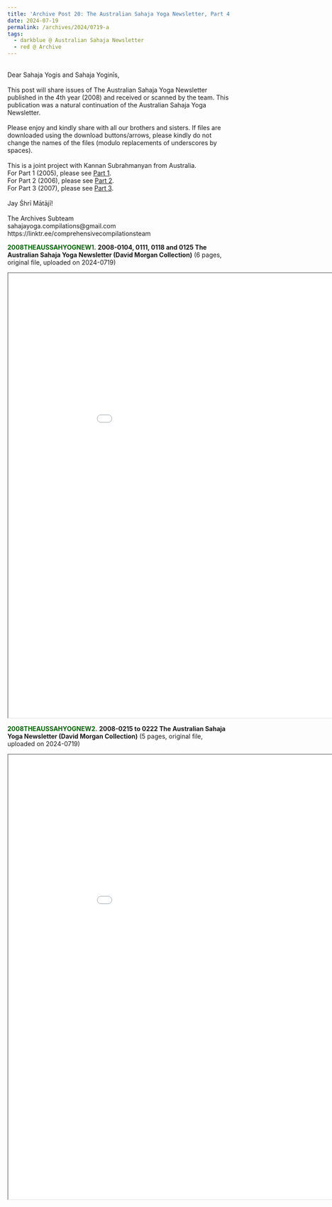 ```yaml
---
title: 'Archive Post 20: The Australian Sahaja Yoga Newsletter, Part 4 (2008)'
date: 2024-07-19
permalink: /archives/2024/0719-a
tags:
  - darkblue @ Australian Sahaja Newsletter
  - red @ Archive
---
```


<p>
<br>
Dear Sahaja Yogis and Sahaja Yoginīs,<br>
<br>
This post will share issues of The Australian Sahaja Yoga Newsletter published in the 4th year (2008) and received or scanned by the team. This publication was a natural continuation of the Australian Sahaja Yoga Newsletter.<br>
<br>
Please enjoy and kindly share with all our brothers and sisters. If files are downloaded using the download buttons/arrows, please kindly do not change the names of the files (modulo replacements of underscores by spaces).<br>
<br>
This is a joint project with Kannan Subrahmanyan from Australia.<br>
For Part 1 (2005), please see <a href="https://seven-teams.github.io/archives/2024/0703"> Part 1</a>.<br>
For Part 2 (2006), please see <a href="https://seven-teams.github.io/archives/2024/0705"> Part 2</a>.<br>
For Part 3 (2007), please see <a href="https://seven-teams.github.io/archives/2024/0706"> Part 3</a>.<br>
<br>
Jay Śhrī Mātājī!<br>
<br>
The Archives Subteam<br>
sahajayoga.compilations@gmail.com<br>
https://linktr.ee/comprehensivecompilationsteam<br>
</p>

<font color="DarkGreen"><b>2008THEAUSSAHYOGNEW1.</b></font> <b>2008-0104, 0111, 0118 and 0125 The Australian Sahaja Yoga Newsletter (David Morgan Collection)</b> (6 pages, original file, uploaded on 2024-0719)

<iframe src="/pdf/?usedownload=true#https://pub-823d44bb4c8e45f198d25ae0ff8f8c77.r2.dev/2008-0104_0111_0118_and_0125_The_Australian_Sahaja_Yoga_Newsletter_(David_Morgan_Collection).pdf" width="1000px" height="1000px"></iframe>

<br>

<font color="DarkGreen"><b>2008THEAUSSAHYOGNEW2.</b></font> <b>2008-0215 to 0222 The Australian Sahaja Yoga Newsletter (David Morgan Collection)</b> (5 pages, original file, uploaded on 2024-0719)

<iframe src="/pdf/?usedownload=true#https://pub-823d44bb4c8e45f198d25ae0ff8f8c77.r2.dev/2008-0215_and_0222_The_Australian_Sahaja_Yoga_Newsletter_(David_Morgan_Collection).pdf" width="1000px" height="1000px"></iframe>